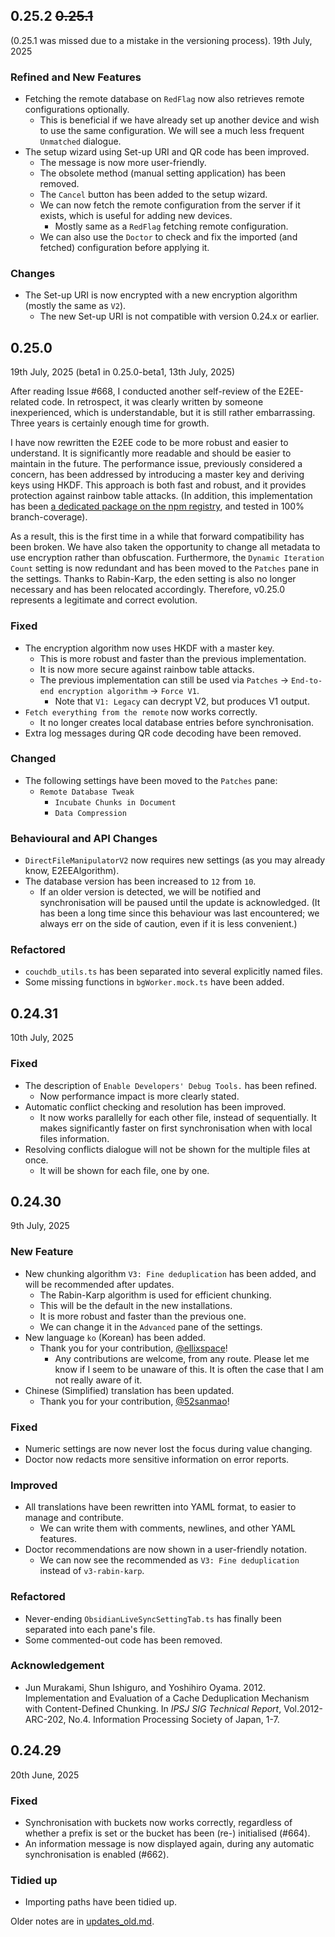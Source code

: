 ## 0.25.2 ~~0.25.1~~
(0.25.1 was missed due to a mistake in the versioning process).
19th July, 2025

### Refined and New Features
- Fetching the remote database on `RedFlag` now also retrieves remote configurations optionally.
  - This is beneficial if we have already set up another device and wish to use the same configuration. We will see a much less frequent `Unmatched` dialogue.
- The setup wizard using Set-up URI and QR code has been improved.
  - The message is now more user-friendly.
  - The obsolete method (manual setting application) has been removed.
  - The `Cancel` button has been added to the setup wizard.
  - We can now fetch the remote configuration from the server if it exists, which is useful for adding new devices.
    - Mostly same as a `RedFlag` fetching remote configuration.
  - We can also use the `Doctor` to check and fix the imported (and fetched) configuration before applying it.

### Changes
- The Set-up URI is now encrypted with a new encryption algorithm (mostly the same as `V2`).
  - The new Set-up URI is not compatible with version 0.24.x or earlier.


## 0.25.0
19th July, 2025 (beta1 in 0.25.0-beta1, 13th July, 2025)

After reading Issue #668, I conducted another self-review of the E2EE-related code. In retrospect, it was clearly written by someone inexperienced, which is understandable, but it is still rather embarrassing. Three years is certainly enough time for growth.

I have now rewritten the E2EE code to be more robust and easier to understand. It is significantly more readable and should be easier to maintain in the future. The performance issue, previously considered a concern, has been addressed by introducing a master key and deriving keys using HKDF. This approach is both fast and robust, and it provides protection against rainbow table attacks. (In addition, this implementation has been [a dedicated package on the npm registry](https://github.com/vrtmrz/octagonal-wheels), and tested in 100% branch-coverage).

As a result, this is the first time in a while that forward compatibility has been broken. We have also taken the opportunity to change all metadata to use encryption rather than obfuscation. Furthermore, the `Dynamic Iteration Count` setting is now redundant and has been moved to the `Patches` pane in the settings. Thanks to Rabin-Karp, the eden setting is also no longer necessary and has been relocated accordingly. Therefore, v0.25.0 represents a legitimate and correct evolution.

### Fixed
- The encryption algorithm now uses HKDF with a master key.
    - This is more robust and faster than the previous implementation.
    - It is now more secure against rainbow table attacks.
    - The previous implementation can still be used via `Patches` -> `End-to-end encryption algorithm` -> `Force V1`.
      - Note that `V1: Legacy` can decrypt V2, but produces V1 output.
- `Fetch everything from the remote` now works correctly.
    - It no longer creates local database entries before synchronisation.
- Extra log messages during QR code decoding have been removed.

### Changed
- The following settings have been moved to the `Patches` pane:
    - `Remote Database Tweak`
      - `Incubate Chunks in Document`
      - `Data Compression`

### Behavioural and API Changes
- `DirectFileManipulatorV2` now requires new settings (as you may already know, E2EEAlgorithm).
- The database version has been increased to `12` from `10`.
    - If an older version is detected, we will be notified and synchronisation will be paused until the update is acknowledged. (It has been a long time since this behaviour was last encountered; we always err on the side of caution, even if it is less convenient.)

### Refactored
- `couchdb_utils.ts` has been separated into several explicitly named files.
- Some missing functions in `bgWorker.mock.ts` have been added.

## 0.24.31
10th July, 2025

### Fixed

- The description of `Enable Developers' Debug Tools.` has been refined.
    - Now performance impact is more clearly stated.
- Automatic conflict checking and resolution has been improved.
    - It now works parallelly for each other file, instead of sequentially. It makes significantly faster on first synchronisation when with local files information.
- Resolving conflicts dialogue will not be shown for the multiple files at once.
    - It will be shown for each file, one by one.

## 0.24.30

9th July, 2025

### New Feature

- New chunking algorithm `V3: Fine deduplication` has been added, and will be recommended after updates.
    - The Rabin-Karp algorithm is used for efficient chunking.
    - This will be the default in the new installations.
    - It is more robust and faster than the previous one.
    - We can change it in the `Advanced` pane of the settings.
- New language `ko` (Korean) has been added.
    - Thank you for your contribution, [@ellixspace](https://x.com/ellixspace)!
        - Any contributions are welcome, from any route. Please let me know if I seem to be unaware of this. It is often the case that I am not really aware of it.
- Chinese (Simplified) translation has been updated.
    - Thank you for your contribution, [@52sanmao](https://github.com/52sanmao)!

### Fixed

- Numeric settings are now never lost the focus during value changing.
- Doctor now redacts more sensitive information on error reports.

### Improved

- All translations have been rewritten into YAML format, to easier to manage and contribute.
    - We can write them with comments, newlines, and other YAML features.
- Doctor recommendations are now shown in a user-friendly notation.
    - We can now see the recommended as `V3: Fine deduplication` instead of `v3-rabin-karp`.

### Refactored

- Never-ending `ObsidianLiveSyncSettingTab.ts` has finally been separated into each pane's file.
- Some commented-out code has been removed.

### Acknowledgement

- Jun Murakami, Shun Ishiguro, and Yoshihiro Oyama. 2012. Implementation and Evaluation of a Cache Deduplication Mechanism with Content-Defined Chunking. In _IPSJ SIG Technical Report_, Vol.2012-ARC-202, No.4. Information Processing Society of Japan, 1-7.

## 0.24.29

20th June, 2025

### Fixed

- Synchronisation with buckets now works correctly, regardless of whether a prefix is set or the bucket has been (re-) initialised (#664).
- An information message is now displayed again, during any automatic synchronisation is enabled (#662).

### Tidied up

- Importing paths have been tidied up.

Older notes are in
[updates_old.md](https://github.com/vrtmrz/obsidian-livesync/blob/main/updates_old.md).
